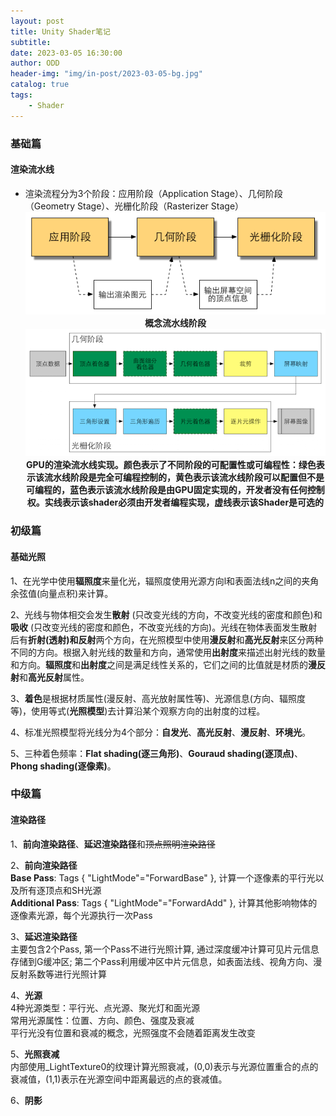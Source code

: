 ```yaml
---
layout: post
title: Unity Shader笔记
subtitle: 
date: 2023-03-05 16:30:00
author: ODD
header-img: "img/in-post/2023-03-05-bg.jpg"
catalog: true
tags:
    - Shader
---
```


### 基础篇  

#### 渲染流水线  

* 渲染流程分为3个阶段：应用阶段（Application Stage）、几何阶段（Geometry Stage）、光栅化阶段（Rasterizer Stage）  
![概念流水线](/img/in-post/2023-03-05/概念流水线.png)
**<center>概念流水线阶段</center>**
![GPU流水线](/img/in-post/2023-03-05/GPU流水线.png)
**<center>GPU的渲染流水线实现。颜色表示了不同阶段的可配置性或可编程性：绿色表示该流水线阶段是完全可编程控制的，黄色表示该流水线阶段可以配置但不是可编程的，蓝色表示该流水线阶段是由GPU固定实现的，开发者没有任何控制权。实线表示该shader必须由开发者编程实现，虚线表示该Shader是可选的</center>**

### 初级篇  

#### 基础光照  

1、在光学中使用**辐照度**来量化光，辐照度使用光源方向l和表面法线n之间的夹角余弦值(向量点积)来计算。

2、光线与物体相交会发生**散射** (只改变光线的方向，不改变光线的密度和颜色)和**吸收** (只改变光线的密度和颜色，不改变光线的方向)。光线在物体表面发生散射后有**折射(透射)**和**反射**两个方向，在光照模型中使用**漫反射**和**高光反射**来区分两种不同的方向。根据入射光线的数量和方向，通常使用**出射度**来描述出射光线的数量和方向。**辐照度**和**出射度**之间是满足线性关系的，它们之间的比值就是材质的**漫反射**和**高光反射**属性。

3、**着色**是根据材质属性(漫反射、高光放射属性等)、光源信息(方向、辐照度等)，使用等式(**光照模型**)去计算沿某个观察方向的出射度的过程。  

4、标准光照模型将光线分为4个部分：**自发光**、**高光反射**、**漫反射**、**环境光**。  

5、三种着色频率：**Flat shading(逐三角形)**、**Gouraud shading(逐顶点)**、**Phong shading(逐像素)**。

### 中级篇

#### 渲染路径
1、**前向渲染路径**、**延迟渲染路径**和~~顶点照明渲染路径~~

2、**前向渲染路径**  
**Base Pass**: Tags { "LightMode"="ForwardBase" }, 计算一个逐像素的平行光以及所有逐顶点和SH光源  
**Additional Pass**: Tags { "LightMode"="ForwardAdd" }, 计算其他影响物体的逐像素光源，每个光源执行一次Pass

3、**延迟渲染路径**  
主要包含2个Pass, 第一个Pass不进行光照计算, 通过深度缓冲计算可见片元信息存储到G缓冲区; 第二个Pass利用缓冲区中片元信息，如表面法线、视角方向、漫反射系数等进行光照计算

4、**光源**  
4种光源类型：平行光、点光源、聚光灯和面光源  
常用光源属性：位置、方向、颜色、强度及衰减  
平行光没有位置和衰减的概念，光照强度不会随着距离发生改变

5、**光照衰减**  
内部使用_LightTexture0的纹理计算光照衰减，(0,0)表示与光源位置重合的点的衰减值，(1,1)表示在光源空间中距离最远的点的衰减值。  

6、**阴影**  

